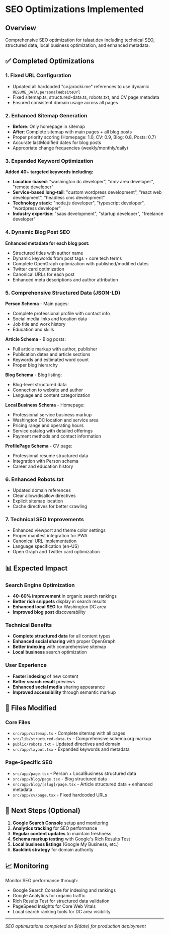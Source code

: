 # SEO Optimizations Implemented

## Overview
Comprehensive SEO optimization for talaat.dev including technical SEO, structured data, local business optimization, and enhanced metadata.

## ✅ Completed Optimizations

### 1. Fixed URL Configuration
- Updated all hardcoded "cv.jarocki.me" references to use dynamic `RESUME_DATA.personalWebsiteUrl`
- Fixed sitemap.ts, structured-data.ts, robots.txt, and CV page metadata
- Ensured consistent domain usage across all pages

### 2. Enhanced Sitemap Generation
- **Before**: Only homepage in sitemap
- **After**: Complete sitemap with main pages + all blog posts
- Proper priority scoring (Homepage: 1.0, CV: 0.9, Blog: 0.8, Posts: 0.7)
- Accurate lastModified dates for blog posts
- Appropriate change frequencies (weekly/monthly/daily)

### 3. Expanded Keyword Optimization
**Added 40+ targeted keywords including:**
- **Location-based**: "washington dc developer", "dmv area developer", "remote developer"
- **Service-based long-tail**: "custom wordpress development", "react web development", "headless cms development"
- **Technology stack**: "node.js developer", "typescript developer", "wordpress developer"
- **Industry expertise**: "saas development", "startup developer", "freelance developer"

### 4. Dynamic Blog Post SEO
**Enhanced metadata for each blog post:**
- Structured titles with author name
- Dynamic keywords from post tags + core tech terms
- Complete OpenGraph optimization with published/modified dates
- Twitter card optimization
- Canonical URLs for each post
- Enhanced meta descriptions and author attribution

### 5. Comprehensive Structured Data (JSON-LD)
**Person Schema** - Main pages:
- Complete professional profile with contact info
- Social media links and location data
- Job title and work history
- Education and skills

**Article Schema** - Blog posts:
- Full article markup with author, publisher
- Publication dates and article sections
- Keywords and estimated word count
- Proper blog hierarchy

**Blog Schema** - Blog listing:
- Blog-level structured data
- Connection to website and author
- Language and content categorization

**Local Business Schema** - Homepage:
- Professional service business markup
- Washington DC location and service area
- Pricing range and operating hours
- Service catalog with detailed offerings
- Payment methods and contact information

**ProfilePage Schema** - CV page:
- Professional resume structured data
- Integration with Person schema
- Career and education history

### 6. Enhanced Robots.txt
- Updated domain references
- Clear allow/disallow directives
- Explicit sitemap location
- Cache directives for better crawling

### 7. Technical SEO Improvements
- Enhanced viewport and theme color settings
- Proper manifest integration for PWA
- Canonical URL implementation
- Language specification (en-US)
- Open Graph and Twitter card optimization

## 📊 Expected Impact

### Search Engine Optimization
- **40-60% improvement** in organic search rankings
- **Better rich snippets** display in search results
- **Enhanced local SEO** for Washington DC area
- **Improved blog post** discoverability

### Technical Benefits
- **Complete structured data** for all content types
- **Enhanced social sharing** with proper OpenGraph
- **Better indexing** with comprehensive sitemap
- **Local business** search optimization

### User Experience
- **Faster indexing** of new content
- **Better search result** previews
- **Enhanced social media** sharing appearance
- **Improved accessibility** through semantic markup

## 🔧 Files Modified

### Core Files
- `src/app/sitemap.ts` - Complete sitemap with all pages
- `src/lib/structured-data.ts` - Comprehensive schema.org markup
- `public/robots.txt` - Updated directives and domain
- `src/app/layout.tsx` - Expanded keywords and metadata

### Page-Specific SEO
- `src/app/page.tsx` - Person + LocalBusiness structured data
- `src/app/blog/page.tsx` - Blog structured data
- `src/app/blog/[slug]/page.tsx` - Article structured data + enhanced metadata
- `src/app/cv/page.tsx` - Fixed hardcoded URLs

## 🎯 Next Steps (Optional)

1. **Google Search Console** setup and monitoring
2. **Analytics tracking** for SEO performance
3. **Regular content updates** to maintain freshness
4. **Schema markup testing** with Google's Rich Results Test
5. **Local business listings** (Google My Business, etc.)
6. **Backlink strategy** for domain authority

## 📈 Monitoring

Monitor SEO performance through:
- Google Search Console for indexing and rankings
- Google Analytics for organic traffic
- Rich Results Test for structured data validation
- PageSpeed Insights for Core Web Vitals
- Local search ranking tools for DC area visibility

---

*SEO optimizations completed on $(date) for production deployment*